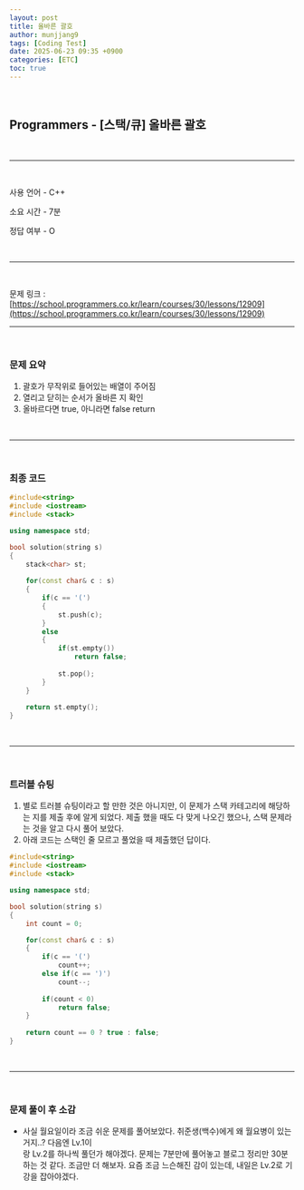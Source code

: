 ```yaml
---
layout: post
title: 올바른 괄호
author: munjjang9
tags: [Coding Test]
date: 2025-06-23 09:35 +0900
categories: [ETC]
toc: true
---
```


<br>

## Programmers - [스택/큐] 올바른 괄호

<br>

---

<br>

사용 언어 - C++

소요 시간 - 7분

정답 여부 - O

<br>

---

<br>

문제 링크 : [https://school.programmers.co.kr/learn/courses/30/lessons/12909](https://school.programmers.co.kr/learn/courses/30/lessons/12909)
<br>

---

<br>

### 문제 요약

1. 괄호가 무작위로 들어있는 배열이 주어짐
2. 열리고 닫히는 순서가 올바른 지 확인
3. 올바르다면 true, 아니라면 false return

<br>

---

<br>

### 최종 코드

```cpp
#include<string>
#include <iostream>
#include <stack>

using namespace std;

bool solution(string s)
{  
    stack<char> st;
    
    for(const char& c : s)
    {
        if(c == '(')
        {
            st.push(c);
        }
        else
        {
            if(st.empty())
                return false;
            
            st.pop();
        }
    }
    
    return st.empty();
}
```

<br>

---

<br>

### 트러블 슈팅
1. 별로 트러블 슈팅이라고 할 만한 것은 아니지만, 이 문제가 스택 카테고리에 해당하는 지를 제출 후에 알게 되었다. 제출 했을 때도 다 맞게 나오긴 했으나, 스택 문제라는 것을 알고 다시 풀어 보았다. 
2. 아래 코드는 스택인 줄 모르고 풀었을 때 제출했던 답이다.
```cpp
#include<string>
#include <iostream>
#include <stack>

using namespace std;

bool solution(string s)
{
    int count = 0;

    for(const char& c : s)
    {
        if(c == '(')
            count++;
        else if(c == ')')
            count--;
        
        if(count < 0)
            return false;
    }
    
    return count == 0 ? true : false;
}
```

<br>

---

<br>

### 문제 풀이 후 소감
- 사실 월요일이라 조금 쉬운 문제를 풀어보았다. 취준생(백수)에게 왜 월요병이 있는거지..? 다음엔 Lv.1이<br>랑 Lv.2를 하나씩 풀던가 해야겠다. 문제는 7분만에 풀어놓고 블로그 정리만 30분 하는 것 같다. 조금만 더 해보자. 요즘 조금 느슨해진 감이 있는데, 내일은 Lv.2로 기강을 잡아야겠다.